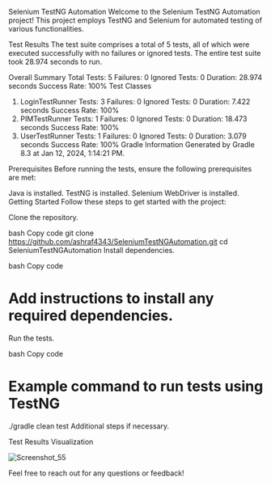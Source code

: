 Selenium TestNG Automation
Welcome to the Selenium TestNG Automation project! This project employs TestNG and Selenium for automated testing of various functionalities.

Test Results
The test suite comprises a total of 5 tests, all of which were executed successfully with no failures or ignored tests. The entire test suite took 28.974 seconds to run.

Overall Summary
Total Tests: 5
Failures: 0
Ignored Tests: 0
Duration: 28.974 seconds
Success Rate: 100%
Test Classes
1. LoginTestRunner
Tests: 3
Failures: 0
Ignored Tests: 0
Duration: 7.422 seconds
Success Rate: 100%
2. PIMTestRunner
Tests: 1
Failures: 0
Ignored Tests: 0
Duration: 18.473 seconds
Success Rate: 100%
3. UserTestRunner
Tests: 1
Failures: 0
Ignored Tests: 0
Duration: 3.079 seconds
Success Rate: 100%
Gradle Information
Generated by Gradle 8.3 at Jan 12, 2024, 1:14:21 PM.

Prerequisites
Before running the tests, ensure the following prerequisites are met:

Java is installed.
TestNG is installed.
Selenium WebDriver is installed.
Getting Started
Follow these steps to get started with the project:

Clone the repository.

bash
Copy code
git clone https://github.com/ashraf4343/SeleniumTestNGAutomation.git
cd SeleniumTestNGAutomation
Install dependencies.

bash
Copy code
# Add instructions to install any required dependencies.
Run the tests.

bash
Copy code
# Example command to run tests using TestNG
./gradle clean test
Additional steps if necessary.

Test Results Visualization

![Screenshot_55](https://github.com/ashraf4343/SeleniumTestNGAutomation/assets/24635317/5bf00b09-7754-4333-835e-e6d5b64e50bc)


Feel free to reach out for any questions or feedback!
